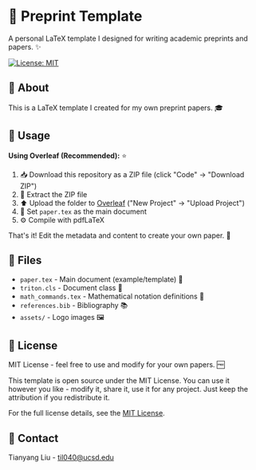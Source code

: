 # 📝 Preprint Template

A personal LaTeX template I designed for writing academic preprints and papers. ✨

[![License: MIT](https://img.shields.io/badge/License-MIT-yellow.svg)](https://opensource.org/licenses/MIT)

## 📖 About

This is a LaTeX template I created for my own preprint papers. 🎓

## 🚀 Usage

**Using Overleaf (Recommended):** ⭐

1. 📥 Download this repository as a ZIP file (click "Code" → "Download ZIP")
2. 📂 Extract the ZIP file
3. ⬆️ Upload the folder to [Overleaf](https://www.overleaf.com/) ("New Project" → "Upload Project")
4. 📄 Set `paper.tex` as the main document
5. ⚙️ Compile with pdfLaTeX

That's it! Edit the metadata and content to create your own paper. 🎉

## 📁 Files

- `paper.tex` - Main document (example/template) 📄
- `triton.cls` - Document class 🎨
- `math_commands.tex` - Mathematical notation definitions 🧮
- `references.bib` - Bibliography 📚
- `assets/` - Logo images 🖼️

## 📜 License

MIT License - feel free to use and modify for your own papers. 🆓

This template is open source under the MIT License. You can use it however you like - modify it, share it, use it for any project. Just keep the attribution if you redistribute it.

For the full license details, see the [MIT License](https://opensource.org/licenses/MIT).

## 📧 Contact

Tianyang Liu - [til040@ucsd.edu](mailto:til040@ucsd.edu)
